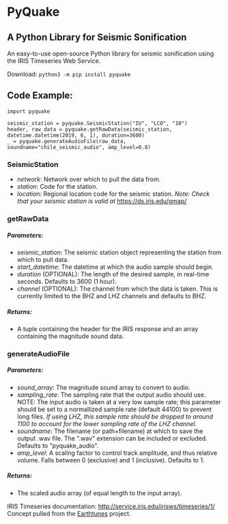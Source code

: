 # PyQuake
## A Python Library for Seismic Sonification

An easy-to-use open-source Python library for seismic sonification using the IRIS Timeseries Web Service.

Download: `python3 -m pip install pyquake`

## Code Example:
```
import pyquake

seismic_station = pyquake.SeismicStation("IU", "LCO", "10")
header, raw_data = pyquake.getRawData(seismic_station, datetime.datetime(2019, 6, 1), duration=3600)
_ = pyquake.generateAudioFile(raw_data, soundname="chile_seismic_audio", amp_level=0.8)
```

### SeismicStation
- *network*: Network over which to pull the data from. 
- *station*: Code for the station.
- *location*: Regional location code for the seismic station.
*Note: Check that your seismic station is valid at* https://ds.iris.edu/gmap/

### getRawData
##### Parameters:
- *seismic_station*: The seismic station object representing the station from which to pull data.
- *start_datetime*: The datetime at which the audio sample should begin.
- *duration* (OPTIONAL): The length of the desired sample, in real-time seconds. Defaults to 3600 (1 hour).
- *channel* (OPTIONAL): The channel from which the data is taken. This is currently limited to the BHZ and LHZ channels and defaults to BHZ.
##### Returns:
- A tuple containing the header for the IRIS response and an array containing the magnitude sound data.

### generateAudioFile
##### Parameters:
- *sound_array*: The magnitude sound array to convert to audio.
- *sampling_rate*: The sampling rate that the output audio should use. NOTE: The input audio is taken at a very low sample rate; this parameter should be set to a normallized sample rate (default 44100) to prevent long files. *If using LHZ, this sample rate should be dropped to around 1100 to account for the lower sampling rate of the LHZ channel.*
- *soundname*: The filename (or path+filename) at which to save the output .wav file. The ".wav" extension can be included or excluded. Defaults to "pyquake_audio".
- *amp_level*: A scaling factor to control track amplitude, and thus relative volume. Falls between 0 (exclusive) and 1 (inclusive). Defaults to 1.
##### Returns:
- The scaled audio array (of equal length to the input array).

IRIS Timeseries documentation: http://service.iris.edu/irisws/timeseries/1/
Concept pulled from the [Earthtunes](https://github.com/cooperbarth/Earthtunes) project.
